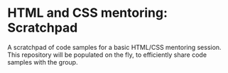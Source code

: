 # HTML and CSS mentoring: Scratchpad

A scratchpad of code samples for a basic HTML/CSS mentoring session. This repository
will be populated on the fly, to efficiently share code samples with the group.

